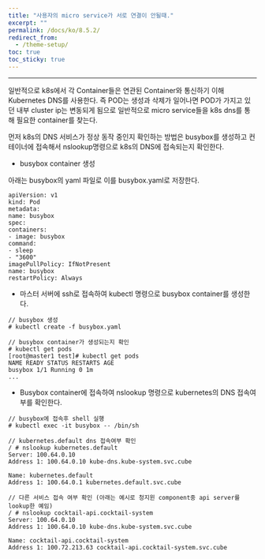 ```yaml
---
title: "사용자의 micro service가 서로 연결이 안될때."
excerpt: ""
permalink: /docs/ko/8.5.2/
redirect_from:
  - /theme-setup/
toc: true
toc_sticky: true
---
```


---
일반적으로 k8s에서 각 Container들은 연관된 Container와 통신하기 이해 Kubernetes DNS를 사용한다. 즉 POD는 생성과 삭제가 일어나면 POD가 가지고 있던 내부 cluster ip는 변동되게 됨으로 일반적으로 micro service들을 k8s dns를 통해 필요한 container를 찾는다.

먼저 k8s의 DNS 서비스가 정상 동작 중인지 확인하는 방법은 busybox를 생성하고 컨테이너에 접속해서 nslookup명령으로 k8s의 DNS에 접속되는지 확인한다.

* busybox container 생성

아래는 busybox의 yaml 파일로 이를 busybox.yaml로 저장한다.

```
apiVersion: v1
kind: Pod
metadata:
name: busybox
spec:
containers:
- image: busybox
command:
- sleep
- "3600"
imagePullPolicy: IfNotPresent
name: busybox
restartPolicy: Always
```

* 마스터 서버에 ssh로 접속하여 kubectl 명령으로 busybox container를 생성한다.

```
// busybox 생성
# kubectl create -f busybox.yaml

// busybox container가 생성되는지 확인
# kubectl get pods
[root@master1 test]# kubectl get pods
NAME READY STATUS RESTARTS AGE
busybox 1/1 Running 0 1m
...
```

* Busybox container에 접속하여 nslookup 명령으로 kubernetes의 DNS 접속여부를 확인한다.

```
// busybox에 접속후 shell 실행
# kubectl exec -it busybox -- /bin/sh

// kubernetes.default dns 접속여부 확인
/ # nslookup kubernetes.default
Server: 100.64.0.10
Address 1: 100.64.0.10 kube-dns.kube-system.svc.cube

Name: kubernetes.default
Address 1: 100.64.0.1 kubernetes.default.svc.cube

// 다른 서비스 접속 여부 확인 (아래는 예시로 청지윈 component중 api server를 lookup한 예임)
/ # nslookup cocktail-api.cocktail-system
Server: 100.64.0.10
Address 1: 100.64.0.10 kube-dns.kube-system.svc.cube

Name: cocktail-api.cocktail-system
Address 1: 100.72.213.63 cocktail-api.cocktail-system.svc.cube
```
